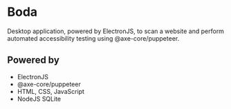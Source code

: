 # Boda
Desktop application, powered by ElectronJS, to scan a website and perform automated accessibility testing using @axe-core/puppeteer.

## Powered by
- ElectronJS
- @axe-core/puppeteer
- HTML, CSS, JavaScript
- NodeJS SQLite

